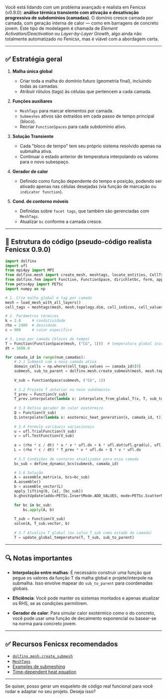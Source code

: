 Você está lidando com um problema avançado e realista em Fenicsx (v0.9.0): **análise térmica transiente com ativação e desativação progressiva de subdomínios (camadas)**. O domínio cresce camada por camada, com geração interna de calor — como em barragens de concreto jovem. Este tipo de modelagem é chamada de *Element Activation/Deactivation* ou *Layer-by-Layer Growth*, algo ainda não totalmente automatizado no Fenicsx, mas é viável com a abordagem certa.

---

## ✅ Estratégia geral

1. **Malha única global**

   * Criar toda a malha do domínio futuro (geometria final), incluindo todas as camadas.
   * Atribuir rótulos (tags) às células que pertencem a cada camada.

2. **Funções auxiliares**

   * `MeshTags` para marcar elementos por camada.
   * `Submeshes` ativos são extraídos em cada passo de tempo principal (bloco).
   * Recriar `FunctionSpaces` para cada subdomínio ativo.

3. **Solução Transiente**

   * Cada "bloco de tempo" tem seu próprio sistema resolvido apenas na submalha ativa.
   * Continuar o estado anterior de temperatura interpolando os valores para o novo subespaço.

4. **Gerador de calor**

   * Definido como função dependente do tempo e posição, podendo ser ativado apenas nas células desejadas (via função de marcação ou `indicator function`).

5. **Cond. de contorno móveis**

   * Definidas sobre `facet tags`, que também são gerenciadas com `MeshTags`.
   * Atualizar `bc` conforme a camada cresce.

---

## 🔧 Estrutura do código (pseudo-código realista Fenicsx 0.9.0)

```python
import dolfinx
import ufl
from mpi4py import MPI
from dolfinx.mesh import create_mesh, meshtags, locate_entities, CellType
from dolfinx.fem import Function, FunctionSpace, dirichletbc, form, apply_lifting, assemble_matrix, assemble_vector, solve
from petsc4py import PETSc
import numpy as np

# 1. Crie malha global e tag por camada
mesh = load_mesh_with_all_layers()
cell_tags = meshtags(mesh, mesh.topology.dim, cell_indices, cell_values)  # Ex: 0: camada1, 1: camada2...

# 2. Parâmetros térmicos
k = 2.0     # condutividade
rho = 2400  # densidade
c = 900     # calor específico

# 3. Loop por camada (blocos de tempo)
T = Function(FunctionSpace(mesh, ("CG", 1)))  # temperatura global inicial (zero)
dt = 3600.0

for camada_id in range(num_camadas):
    # 3.1 Submesh com a nova camada ativa
    domain_cells = np.where(cell_tags.values == camada_id)[0]
    submesh, sub_to_parent = dolfinx.mesh.create_submesh(mesh, mesh.topology.dim, domain_cells)
    
    V_sub = FunctionSpace(submesh, ("CG", 1))
    
    # 3.2 Projete T anterior no novo subdomínio
    T_prev = Function(V_sub)
    T_prev.interpolate(lambda x: interpolate_from_global_T(x, T, sub_to_parent))
    
    # 3.3 Defina gerador de calor exotérmico
    Q = Function(V_sub)
    Q.interpolate(lambda x: exotermic_heat_generation(x, camada_id, t))  # função depende do tempo/camada
    
    # 3.4 Formule variáveis variacionais
    u = ufl.TrialFunction(V_sub)
    v = ufl.TestFunction(V_sub)
    
    a = (rho * c / dt) * u * v * ufl.dx + k * ufl.dot(ufl.grad(u), ufl.grad(v)) * ufl.dx
    L = (rho * c / dt) * T_prev * v * ufl.dx + Q * v * ufl.dx
    
    # 3.5 Condições de contorno atualizadas para essa camada
    bc_sub = define_dynamic_bcs(submesh, camada_id)

    # 3.6 Solução
    A = assemble_matrix(a, bcs=bc_sub)
    A.assemble()
    b = assemble_vector(L)
    apply_lifting(b, [a], [bc_sub])
    b.ghostUpdate(addv=PETSc.InsertMode.ADD_VALUES, mode=PETSc.ScatterMode.REVERSE)
    
    for bc in bc_sub:
        bc.apply(A, b)
    
    T_sub = Function(V_sub)
    solve(A, T_sub.vector, b)
    
    # 3.7 Atualiza T global (ou salva T_sub como estado da camada)
    T = update_global_temperature(T, T_sub, sub_to_parent)
```

---

## 🔍 Notas importantes

* **Interpolação entre malhas**: É necessário construir uma função que pegue os valores da função T da malha global e projete/interpole na submalha. Isso envolve mapear do `sub_to_parent` para coordenadas globais.

* **Eficiência**: Você pode manter os sistemas montados e apenas atualizar os RHS, se as condições permitirem.

* **Gerador de calor**: Para simular calor exotérmico como o do concreto, você pode usar uma função de decaimento exponencial ou basear-se na norma para concreto jovem.

---

## ✅ Recursos Fenicsx recomendados

* [`dolfinx.mesh.create_submesh`](https://docs.fenicsproject.org/dolfinx/main/python/dolfinx.mesh.html#create-submesh)
* [`MeshTags`](https://docs.fenicsproject.org/dolfinx/main/python/dolfinx.mesh.html#dolfinx.mesh.meshtags)
* [Examples de submeshing](https://jsdokken.com/dolfinx-tutorial/chapter4/subdomains.html)
* [Time-dependent heat equation](https://jsdokken.com/dolfinx-tutorial/chapter2/heat.html)

---

Se quiser, posso gerar um esqueleto de código real funcional para você rodar e adaptar no seu projeto. Deseja isso?
